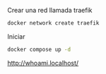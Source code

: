 
Crear una red llamada traefik

```sh
docker network create traefik
```

Iniciar 

```sh
docker compose up -d
```


http://whoami.localhost/